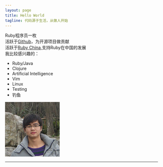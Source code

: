 ```yaml
---
layout: page
title: Hello World
tagline: 代码源于生活，从做人开始
---
```


Ruby程序员一枚   
活跃于[Github](https://github.com/)，为开源项目做贡献  
活跃于[Ruby China](http://ruby-china.org/),支持Ruby在中国的发展  
我比较感兴趣的：

  * Ruby/Java
  * Clojure
  * Artificial Intelligence
  * Vim
  * Linux
  * Testing
  * 钓鱼

<img class="avatar-image" src="./avatar.jpg"/>

***
